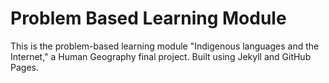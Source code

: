 # Problem Based Learning Module
This is the problem-based learning module "Indigenous languages and the Internet," a Human Geography final project. Built using Jekyll and GitHub Pages.
